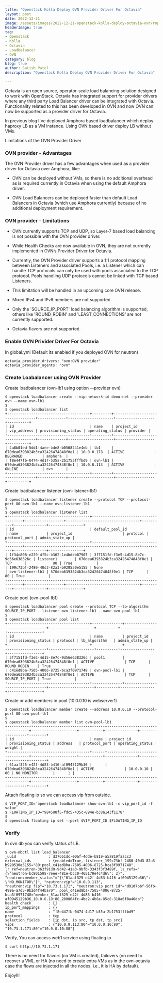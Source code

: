 ```yaml
---
title: "Openstack Kolla Deploy OVN Provider Driver For Octavia"
layout: post
date: 2022-12-21
image: /assets/images/2022-12-21-openstack-kolla-deploy-octavia-ovn/rope-walk.png
headerImage: true
tag:
- Openstack
- Kolla
- Octavia
- Loadbalancer
- OVN
category: blog
blog: true
author: Satish Patel
description: "Openstack Kolla Deploy OVN Provider Driver For Octavia"

---
```


Octavia is an open source, operator-scale load balancing solution designed to work with OpenStack. Octavia has integrated support for provider drivers where any third party Load Balancer driver can be integrated with Octavia. Functionality related to this has been developed in OVN and now OVN can now be supported as a provider driver for Octavia.

In previous blog I've deployed Amphora based loadbalancer which deploy haproxy LB as a VM instance. Using OVN based driver deploy LB without VMs.

Limitations of the OVN Provider Driver

### OVN provider - Advantages

The OVN Provider driver has a few advantages when used as a provider driver for Octavia over Amphora, like:

* OVN can be deployed without VMs, so there is no additional overhead as is required currently in Octavia when using the default Amphora driver.

* OVN Load Balancers can be deployed faster than default Load Balancers in Octavia (which use Amphora currently) because of no additional deployment requirement.

### OVN provider - Limitations

* OVN currently supports TCP and UDP, so Layer-7 based load balancing is not possible with the OVN provider driver.

* While Health Checks are now available in OVN, they are not currently implemented in OVN’s Provider Driver for Octavia.

* Currently, the OVN Provider driver supports a 1:1 protocol mapping between Listeners and associated Pools, i.e. a Listener which can handle TCP protocols can only be used with pools associated to the TCP protocol. Pools handling UDP protocols cannot be linked with TCP based Listeners.

* This limitation will be handled in an upcoming core OVN release.

* Mixed IPv4 and IPv6 members are not supported.

* Only the 'SOURCE_IP_PORT' load balancing algorithm is supported, others like 'ROUND_ROBIN' and 'LEAST_CONNECTIONS' are not currently supported.

* Octavia flavors are not supported.


### Enable OVN Privider Driver For Octavia

In global.yml (Default its enabled if you deployed OVN for neutron) 

```
octavia_provider_drivers: "ovn:OVN provider"
octavia_provider_agents: "ovn"
```

### Create Loabalancer using OVN Provider

Create loadbalancer (ovn-lb1 using option --provider ovn)

```
$ openstack loadbalancer create --vip-network-id demo-net --provider ovn --name ovn-lb1
$
$ openstack loadbalancer list
+--------------------------------------+---------+----------------------------------+-------------+---------------------+------------------+----------+
| id                                   | name    | project_id                       | vip_address | provisioning_status | operating_status | provider |
+--------------------------------------+---------+----------------------------------+-------------+---------------------+------------------+----------+
| 4a8b01ed-5dd1-4aee-bde8-b0568241e4eb | lb1     | 670dea6393824b3ca32426474848f0e1 | 10.0.0.178  | ACTIVE              | DEGRADED         | amphora  |
| f8e447fb-0474-4d17-b35a-2b1753fffbd9 | ovn-lb1 | 670dea6393824b3ca32426474848f0e1 | 10.0.0.113  | ACTIVE              | ONLINE           | ovn      |
+--------------------------------------+---------+----------------------------------+-------------+---------------------+------------------+----------+
```

Create loadbalancer listener (ovn-listener-lb1)

```
$ openstack loadbalancer listener create --protocol TCP --protocol-port 80 ovn-lb1 --name ovn-listener-lb1
$
$ openstack loadbalancer listener list
+--------------------------------------+--------------------------------------+------------------+----------------------------------+----------+---------------+----------------+
| id                                   | default_pool_id                      | name             | project_id                       | protocol | protocol_port | admin_state_up |
+--------------------------------------+--------------------------------------+------------------+----------------------------------+----------+---------------+----------------+
| 1f34c808-e229-4f5c-b362-1e4bdeb87907 | 3f7151fd-f3e5-4d15-8e7c-9d56e638326c | listener1        | 670dea6393824b3ca32426474848f0e1 | TCP      |            80 | True           |
| 199c73bf-2480-40d3-82a3-b920530e5155 | None                                 | ovn-listener-lb1 | 670dea6393824b3ca32426474848f0e1 | TCP      |            80 | True           |
+--------------------------------------+--------------------------------------+------------------+----------------------------------+----------+---------------+----------------+
```

Create pool (ovn-pool-lb1)

```
$ openstack loadbalancer pool create --protocol TCP --lb-algorithm SOURCE_IP_PORT --listener ovn-listener-lb1 --name ovn-pool-lb1
$
$ openstack loadbalancer pool list
+--------------------------------------+--------------+----------------------------------+---------------------+----------+----------------+----------------+
| id                                   | name         | project_id                       | provisioning_status | protocol | lb_algorithm   | admin_state_up |
+--------------------------------------+--------------+----------------------------------+---------------------+----------+----------------+----------------+
| 3f7151fd-f3e5-4d15-8e7c-9d56e638326c | pool1        | 670dea6393824b3ca32426474848f0e1 | ACTIVE              | TCP      | ROUND_ROBIN    | True           |
| c41ed8ba-7505-4006-8725-bca3f0971748 | ovn-pool-lb1 | 670dea6393824b3ca32426474848f0e1 | ACTIVE              | TCP      | SOURCE_IP_PORT | True           |
+--------------------------------------+--------------+----------------------------------+---------------------+----------+----------------+----------------+
```

Create or add members in pool (10.0.0.10 is webserver1)

```
$ openstack loadbalancer member create --address 10.0.0.10 --protocol-port 80 ovn-pool-lb1
$
$ openstack loadbalancer member list ovn-pool-lb1
+--------------------------------------+------+----------------------------------+---------------------+-----------+---------------+------------------+--------+
| id                                   | name | project_id                       | provisioning_status | address   | protocol_port | operating_status | weight |
+--------------------------------------+------+----------------------------------+---------------------+-----------+---------------+------------------+--------+
| 61aaf325-e42f-4d83-b416-af0945129b36 |      | 670dea6393824b3ca32426474848f0e1 | ACTIVE              | 10.0.0.10 |            80 | NO_MONITOR       |      1 |
+--------------------------------------+------+----------------------------------+---------------------+-----------+---------------+------------------+--------+
```

Attach floating ip so we can access vip from outside. 

```
$ VIP_PORT_ID=`openstack loadbalancer show ovn-lb1 -c vip_port_id -f value`
$ FLOATING_IP_ID="984588f5-fdc5-435c-894e-b38a143f1178"
$
$ openstack floating ip set --port $VIP_PORT_ID $FLOATING_IP_ID
```

### Verify

In ovn db you can verify status of LB. 

```
$ ovn-nbctl list load_balancer
_uuid               : d37651dc-e0af-4dde-b819-a5a819faacc3
external_ids        : {enabled=True, listener_199c73bf-2480-40d3-82a3-b920530e5155="80:pool_c41ed8ba-7505-4006-8725-bca3f0971748", lr_ref=neutron-363f91d0-9d42-41a3-9bfb-3343f3f3489f, ls_refs="{\"neutron-bc801598-7eee-481e-bcc0-465179e4c4d6\": 2}", "neutron:member_status"="{\"61aaf325-e42f-4d83-b416-af0945129b36\": \"NO_MONITOR\"}", "neutron:vip"="10.0.0.113", "neutron:vip_fip"="10.73.1.171", "neutron:vip_port_id"="d9107bbf-56fb-499a-a7d5-9b2d4f44ba70", pool_c41ed8ba-7505-4006-8725-bca3f0971748="member_61aaf325-e42f-4d83-b416-af0945129b36_10.0.0.10:80_280864fc-4bc2-4b8a-85c8-318a6f8a46db"}
health_check        : []
ip_port_mappings    : {}
name                : "f8e447fb-0474-4d17-b35a-2b1753fffbd9"
protocol            : tcp
selection_fields    : [ip_dst, ip_src, tp_dst, tp_src]
vips                : {"10.0.0.113:80"="10.0.0.10:80", "10.73.1.171:80"="10.0.0.10:80"}
```

Verify, You can access web1 service using floating ip

```
$ curl http://10.73.1.171
```

There is no need for flavors (no VM is created), failovers (no need to recover a VM), or HA (no need to create extra VMs as in the ovn-octavia case the flows are injected in all the nodes, i.e., it is HA by default).

Enjoy!!!
